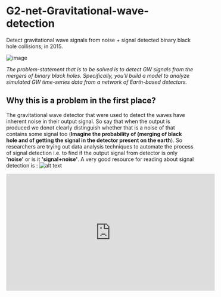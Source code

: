 # G2-net-Gravitational-wave-detection
Detect gravitational wave signals from noise + signal detected binary black hole collisions, in 2015.

![image](https://user-images.githubusercontent.com/45662797/132451995-bd1b05ae-53ef-4a8a-8555-c71d189897d2.png)

*The problem-statement that is to be solved is to detect GW signals from the mergers of binary black holes. Specifically, you'll build a model to analyze simulated GW time-series data from a network of Earth-based detectors.*

## Why this is a problem in the first place?
The gravitational wave detector that were used to detect the waves have inherent noise in their output signal. So say that when the output is produced we donot clearly distinguish whether that is a noise of that contains some signal too (**Imagine the probability of (merging of black hole and of getting the signal in the detector present on the earth**).
So researchers are trying out data analysis techniques to automate the process of signal detection i.e. to find if the output signal from detector is only **'noise'** or is it **'signal+noise'**.
A very good resource for reading about signal detection is :
<img src="https://i.ytimg.com/vi/B4XzLDM3Py8/hq720.jpg?sqp=-oaymwEcCNAFEJQDSFXyq4qpAw4IARUAAIhCGAFwAcABBg==&rs=AOn4CLDvrgLFZfQY1OGBWUPCdV9oEIIhLg" alt="alt text" width="whatever" height="whatever">
<html>
 <body>
  <iframe src="http://www.youtube.com/embed/W7qWa52k-nE"
   width="560" height="315" frameborder="0" allowfullscreen></iframe>
 </body>
</html>

